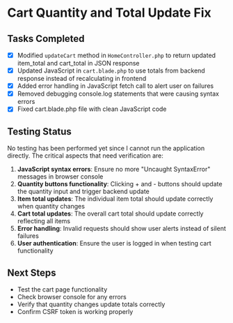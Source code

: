 # Cart Quantity and Total Update Fix

## Tasks Completed
- [x] Modified `updateCart` method in `HomeController.php` to return updated item_total and cart_total in JSON response
- [x] Updated JavaScript in `cart.blade.php` to use totals from backend response instead of recalculating in frontend
- [x] Added error handling in JavaScript fetch call to alert user on failures
- [x] Removed debugging console.log statements that were causing syntax errors
- [x] Fixed cart.blade.php file with clean JavaScript code

## Testing Status
No testing has been performed yet since I cannot run the application directly. The critical aspects that need verification are:

1. **JavaScript syntax errors**: Ensure no more "Uncaught SyntaxError" messages in browser console
2. **Quantity buttons functionality**: Clicking + and - buttons should update the quantity input and trigger backend update
3. **Item total updates**: The individual item total should update correctly when quantity changes
4. **Cart total updates**: The overall cart total should update correctly reflecting all items
5. **Error handling**: Invalid requests should show user alerts instead of silent failures
6. **User authentication**: Ensure the user is logged in when testing cart functionality

## Next Steps
- Test the cart page functionality
- Check browser console for any errors
- Verify that quantity changes update totals correctly
- Confirm CSRF token is working properly
